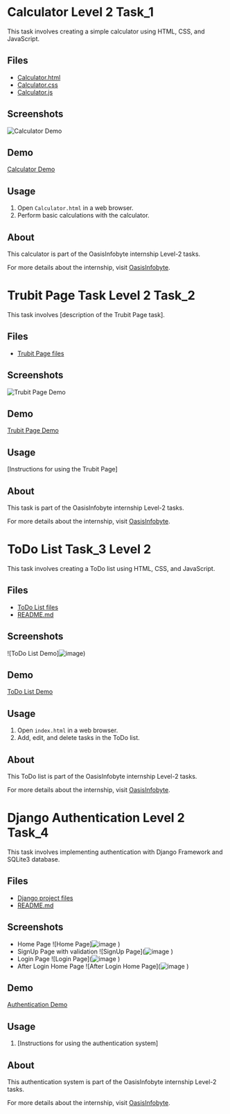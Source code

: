 # Calculator Level 2 Task_1

This task involves creating a simple calculator using HTML, CSS, and JavaScript.

## Files

- [Calculator.html](Calculator.html)
- [Calculator.css](Calculator.css)
- [Calculator.js](Calculator.js)

## Screenshots

![Calculator Demo](![image](https://github.com/DHARUNSURYA/OIBSIP/assets/121680349/263a2cff-8213-4164-ab64-a9c0f764e55a))

## Demo

[Calculator Demo](https://www.linkedin.com/feed/update/urn:li:activity:7149275609251127296/)

## Usage

1. Open `Calculator.html` in a web browser.
2. Perform basic calculations with the calculator.

## About

This calculator is part of the OasisInfobyte internship Level-2 tasks.

For more details about the internship, visit [OasisInfobyte](https://www.linkedin.com/company/oasisinfobyte/).


# Trubit Page Task Level 2 Task_2

This task involves [description of the Trubit Page task].

## Files

- [Trubit Page files](Trubit_Page/)

## Screenshots

![Trubit Page Demo](https://example.com/trubit_page_demo.png)

## Demo

[Trubit Page Demo](https://www.linkedin.com/feed/update/urn:li:activity:7152919023867809796/)

## Usage

[Instructions for using the Trubit Page]

## About

This task is part of the OasisInfobyte internship Level-2 tasks.

For more details about the internship, visit [OasisInfobyte](https://www.linkedin.com/company/oasisinfobyte/).

# ToDo List Task_3 Level 2

This task involves creating a ToDo list using HTML, CSS, and JavaScript.

## Files

- [ToDo List files](ToDo_List/)
- [README.md](ToDo_List/README.md)

## Screenshots

![ToDo List Demo]![image](https://github.com/DHARUNSURYA/OIBSIP/assets/121680349/d1f61ca9-63aa-4c13-b715-ad23ada10dc0))

## Demo

[ToDo List Demo](https://www.linkedin.com/feed/update/urn:li:activity:your_todo_list_demo_link/)

## Usage

1. Open `index.html` in a web browser.
2. Add, edit, and delete tasks in the ToDo list.

## About

This ToDo list is part of the OasisInfobyte internship Level-2 tasks.

For more details about the internship, visit [OasisInfobyte](https://www.linkedin.com/company/oasisinfobyte/).


# Django Authentication Level 2 Task_4

This task involves implementing authentication with Django Framework and SQLite3 database.

## Files

- [Django project files](Django_Authentication/)
- [README.md](Django_Authentication/README.md)

## Screenshots

- Home Page ![Home Page]![image](https://github.com/DHARUNSURYA/OIBSIP/assets/121680349/6ecf15b3-e9cd-4bd2-a07a-7aae9d4112bd)
)
- SignUp Page with validation ![SignUp Page](![image](https://github.com/DHARUNSURYA/OIBSIP/assets/121680349/2ca81cec-14c3-4b13-b21e-af7b2e3afda3 )
)
- Login Page ![Login Page](![image](https://github.com/DHARUNSURYA/OIBSIP/assets/121680349/5b977403-9eaf-47c9-b82e-49825f869171 )
)
- After Login Home Page ![After Login Home Page](![image](https://github.com/DHARUNSURYA/OIBSIP/assets/121680349/9e5f75f8-5043-4dc9-b1a3-d1e5c5653f73 )
)

## Demo

[Authentication Demo](https://www.linkedin.com/feed/update/urn:li:activity:your_auth_demo_link/)

## Usage

1. [Instructions for using the authentication system]

## About

This authentication system is part of the OasisInfobyte internship Level-2 tasks.

For more details about the internship, visit [OasisInfobyte](https://www.linkedin.com/company/oasisinfobyte/).
